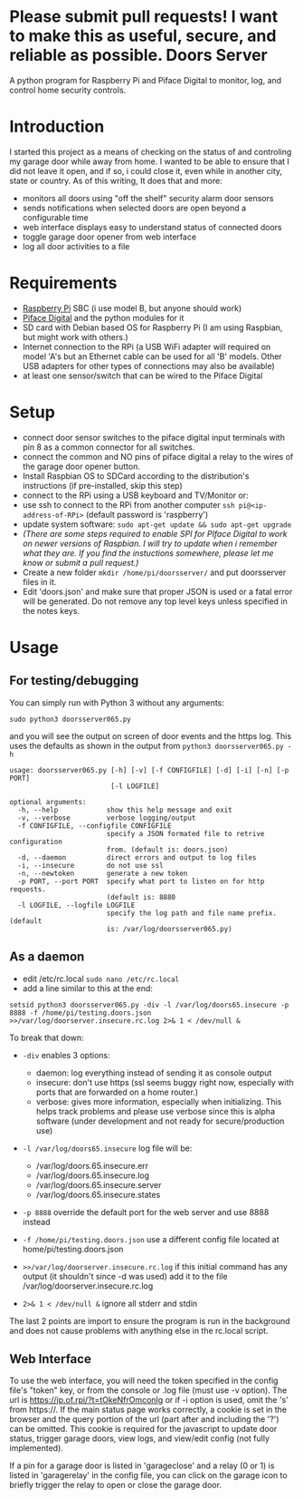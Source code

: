 Please submit pull requests!
I want to make this as useful, secure, and reliable as possible.
Doors Server
============
A python program for Raspberry Pi and Piface Digital to monitor, log, and control home security controls.

# Introduction #
I started this project as a means of checking on the status of and controling my garage door while away from home.  I wanted to be able to ensure that I did not leave it open, and if so, i could close it, even while in another city, state or country.  As of this writing, It does that and more:

 - monitors all doors using "off the shelf" security alarm door sensors
 - sends notifications when selected doors are open beyond a configurable time
 - web interface displays easy to understand status of connected doors
 - toggle garage door opener from web interface
 - log all door activities to a file

# Requirements #

 - [Raspberry Pi](http://raspberrypi.org) SBC (i use model B, but anyone should work)
 - [Piface Digital](http://www.piface.org.uk/products/piface_digital/) and the python modules for it
 - SD card with Debian based OS for Raspberry Pi (I am using Raspbian, but might work with others.)
 - Internet connection to the RPi (a USB WiFi adapter will required on model 'A's but an Ethernet cable can be used for all 'B' models.  Other USB adapters for other types of connections may also be available)
 - at least one sensor/switch that can be wired to the Piface Digital

# Setup #

 - connect door sensor switches to the piface digital input terminals with pin 8 as a common connector for all switches.
 - connect the common and NO pins of piface digital a relay to the wires of the garage door opener button.
 - Install Raspbian OS to SDCard according to the distribution's instructions (if pre-installed, skip this step)
 - connect to the RPi using a USB keyboard and TV/Monitor 
or:
 - use ssh to connect to the RPi from another computer `ssh pi@<ip-address-of-RPi>` (default password is 'raspberry')
 - update system software: `sudo apt-get update && sudo apt-get upgrade`
 - *(There are some steps required to enable SPI for PIface Digital to work on newer versions of Raspbian. I will try to update when i remember what they are. If you find the instuctions somewhere, please let me know or submit a pull request.)*
 - Create a new folder `mkdir /home/pi/doorsserver/` and put doorsserver files in it.
 - Edit 'doors.json' and make sure that proper JSON is used or a fatal error will be generated. Do not remove any top level keys unless specified in the notes keys.

# Usage #

For testing/debugging
---------------------

You can simply run with Python 3 without any arguments:

   

    sudo python3 doorsserver065.py
and you will see the output on screen of door events and the https log.
This uses the defaults as shown in the output from `python3 doorsserver065.py -h
`

    usage: doorsserver065.py [-h] [-v] [-f CONFIGFILE] [-d] [-i] [-n] [-p PORT]
                             [-l LOGFILE]
    
    optional arguments:
      -h, --help            show this help message and exit
      -v, --verbose         verbose logging/output
      -f CONFIGFILE, --configfile CONFIGFILE
                            specify a JSON formated file to retrive configuration
                            from. (default is: doors.json)
      -d, --daemon          direct errors and output to log files
      -i, --insecure        do not use ssl
      -n, --newtoken        generate a new token
      -p PORT, --port PORT  specify what port to listen on for http requests.
                            (default is: 8880
      -l LOGFILE, --logfile LOGFILE
                            specify the log path and file name prefix. (default
                            is: /var/log/doorsserver065.py)


As a daemon
-------
- edit /etc/rc.local `sudo nano /etc/rc.local`
- add a line similar to this at the end:

 `setsid python3 doorsserver065.py -div -l /var/log/doors65.insecure -p 8888 -f /home/pi/testing.doors.json >>/var/log/doorserver.insecure.rc.log 2>& 1 < /dev/null &`
    

To break that down:

 - `-div` enables 3 options:
	 - daemon: log everything instead of sending it as console output
	 - insecure: don't use https (ssl seems buggy right now, especially with ports that are forwarded on a home router.)
	 - verbose: gives more information, especially when initializing. This helps track problems and please use verbose since this is alpha software (under development and not ready for secure/production use)
 - `-l /var/log/doors65.insecure` log file will be:
	- /var/log/doors.65.insecure.err
	- /var/log/doors.65.insecure.log
	- /var/log/doors.65.insecure.server
	- /var/log/doors.65.insecure.states

 -  `-p 8888` override the default port for the web server and use 8888 instead
 - `-f /home/pi/testing.doors.json` use a different config file located at home/pi/testing.doors.json
 - `>>/var/log/doorserver.insecure.rc.log` if this initial command has any output (it shouldn't since -d was used) add it to the file /var/log/doorserver.insecure.rc.log
 - `2>& 1 < /dev/null &` ignore all stderr and stdin 

The last 2 points are import to ensure the program is run in the background and does not cause problems with anything else in the rc.local script.

Web Interface
-------

To use the web interface, you will need the token specified in the config file's "token" key, or from the console or .log file (must use -v option).  The url is https://ip.of.rpi/?t=tOkeNfrOmconIg or if -i option is used, omit the 's' from https://.  If the main status page works correctly, a cookie is set in the browser and the query portion of the url (part after and including the '?') can be omitted. This cookie is required for the javascript to update door status, trigger garage doors, view logs, and view/edit config (not fully implemented).

If a pin for a garage door is listed in 'garageclose' and a relay (0 or 1) is listed in 'garagerelay' in the config file, you can click on the garage icon to briefly trigger the relay to open or close the garage door.

